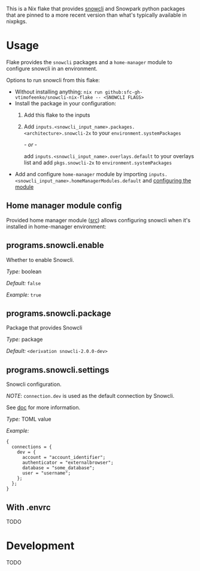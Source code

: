 This is a Nix flake that provides [snowcli](https://github.com/Snowflake-Labs/snowcli) and Snowpark python packages that are pinned to a more recent version than what's typically available in nixpkgs.

# Usage

Flake provides the `snowcli` packages and a `home-manager` module to configure snowcli in an environment.

Options to run snowcli from this flake:

* Without installing anything: `nix run github:sfc-gh-vtimofeenko/snowcli-nix-flake -- <SNOWCLI FLAGS>`
* Install the package in your configuration:
    1. Add this flake to the inputs
    2. Add `inputs.<snowcli_input_name>.packages.<architecture>.snowcli-2x` to your `environment.systemPackages`

       *- or -*
       
       add `inputs.<snowcli_input_name>.overlays.default` to your overlays list and add `pkgs.snowcli-2x` to `environment.systemPackages`
* Add and configure `home-manager` module by importing `inputs.<snowcli_input_name>.homeManagerModules.default` and [configuring the module](#home-manager-module-config)

## Home manager module config

Provided home manager module ([src](./modules/homeManager/default.nix)) allows configuring snowcli when it's installed in home-manager environment:

<!-- `> nix run .#renderHMDoc` -->
<!-- BEGIN mdsh -->
## programs\.snowcli\.enable

Whether to enable Snowcli\.



*Type:*
boolean



*Default:*
` false `



*Example:*
` true `



## programs\.snowcli\.package



Package that provides Snowcli



*Type:*
package



*Default:*
` <derivation snowcli-2.0.0-dev> `



## programs\.snowcli\.settings



Snowcli configuration\.

*NOTE*: ` connection.dev ` is used as the default connection by Snowcli\.

See [doc](https://github\.com/Snowflake-Labs/snowcli) for more information\.



*Type:*
TOML value



*Example:*

```
{
  connections = {
    dev = {
      account = "account_identifier";
      authenticator = "externalbrowser";
      database = "some_database";
      user = "username";
    };
  };
}
```


<!-- END mdsh -->

## With .envrc

TODO

# Development

TODO
